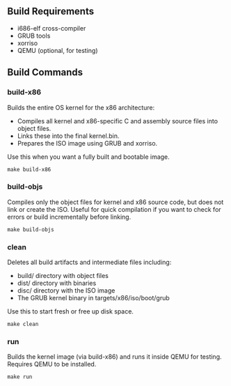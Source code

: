 ## Build Requirements
- i686-elf cross-compiler
- GRUB tools
- xorriso
- QEMU (optional, for testing)

## Build Commands
### build-x86
Builds the entire OS kernel for the x86 architecture:
* Compiles all kernel and x86-specific C and assembly source files into object files.
* Links these into the final kernel.bin.
* Prepares the ISO image using GRUB and xorriso. 

Use this when you want a fully built and bootable image.
```
make build-x86
```
### build-objs
Compiles only the object files for kernel and x86 source code, but does not link or create the ISO.
Useful for quick compilation if you want to check for errors or build incrementally before linking.
```
make build-objs
```
### clean
Deletes all build artifacts and intermediate files including:
* build/ directory with object files
* dist/ directory with binaries
* disc/ directory with the ISO image
* The GRUB kernel binary in targets/x86/iso/boot/grub

Use this to start fresh or free up disk space.
```
make clean
```
### run
Builds the kernel image (via build-x86) and runs it inside QEMU for testing.
Requires QEMU to be installed.
```
make run
```